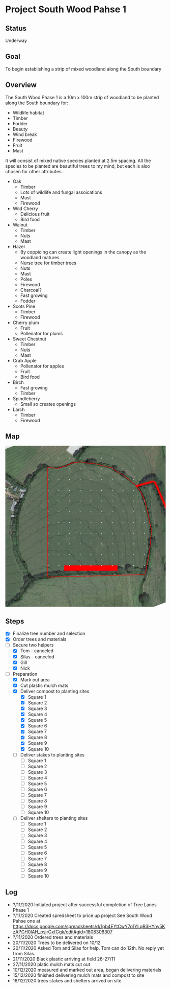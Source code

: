 # Project South Wood Pahse 1

## Status

Underway

## Goal

To begin establishing a strip of mixed woodland along the South boundary

## Overview

The South Wood Phase 1 is a 10m x 100m strip of woodland to be planted along the South boundary for:

- Wildlife habitat
- Timber
- Fodder
- Beauty
- Wind break
- Firewood
- Fruit
- Mast

It will consist of mixed native species planted at 2.5m spacing. All the species to be planted are beautiful trees to my mind, but each is also chosen for other attributes:

- Oak
    - Timber
    - Lots of wildlife and fungal assoications
    - Mast
    - Firewood
- Wild Cherry
    - Delicious fruit
    - Bird food
- Walnut
    - Timber
    - Nuts
    - Mast
- Hazel
    - By coppicing can create light openings in the canopy as the woodland matures
    - Nurse tree for timber trees
    - Nuts
    - Mast
    - Poles
    - Firewood
    - Charcoal?
    - Fast growing
    - Fodder
- Scots Pine
    - Timber
    - Firewood
- Cherry plum
    - Fruit
    - Pollenator for plums
- Sweet Chestnut
    - Timber
    - Nuts
    - Mast
- Crab Apple
    - Pollenator for apples
    - Fruit
    - Bird food
- Birch
    - Fast growing
    - Timber
- Spindleberry
    - Small so creates openings
- Larch
    - Timber
    - Firewood

## Map

![](./maps/7.jpg "Map")

## Steps

- [x] Finalize tree number and selection
- [x] Order trees and materials
- [ ] Secure two helpers
    - [x] Tom - canceled
    - [x] Silas - canceled
    - [x] Gill
    - [x] Nick
- [ ] Preparation
    - [x] Mark out area
    - [x] Cut plastic mulch mats
    - [x] Deliver compost to planting sites
        - [x] Square 1
        - [x] Square 2
        - [x] Square 3
        - [x] Square 4
        - [x] Square 5
        - [x] Square 6
        - [x] Square 7
        - [x] Square 8
        - [x] Square 9
        - [x] Square 10
    - [ ] Deliver stakes to planting sites
        - [ ] Square 1
        - [ ] Square 2
        - [ ] Square 3
        - [ ] Square 4
        - [ ] Square 5
        - [ ] Square 6
        - [ ] Square 7
        - [ ] Square 8
        - [ ] Square 9
        - [ ] Square 10
    - [ ] Deliver shelters to planting sites
        - [ ] Square 1
        - [ ] Square 2
        - [ ] Square 3
        - [ ] Square 4
        - [ ] Square 5
        - [ ] Square 6
        - [ ] Square 7
        - [ ] Square 8
        - [ ] Square 9
        - [ ] Square 10

## Log

- ?/11/2020 Initiated project after successful completion of Tree Lanes Phase 1
- ?/11/2020 Created spredsheet to price up project  See South Wood Pahse one at https://docs.google.com/spreadsheets/d/1pb4EYtCwY7o1YLqR3HYny5KzAPGH0lAH_psjrGxfGgk/edit#gid=1808308307
- ?/11/2020 Ordered trees and materials
- 20/11/2020 Trees to be delivered on 10/12
- 20/11/2020 Asked Tom and Silas for help. Tom can do 12th. No reply yet from Silas.
- 21/11/2020 Black plastic arriving at field 26-27/11
- 27/11/2020 platic mulch mats cut out
- 10/12/2020 measured and marked out area, began delivering materials
- 15/12/2020 finished delivering mulch mats and compost to site
- 18/12/2020 trees stakes and shelters arrived on site
